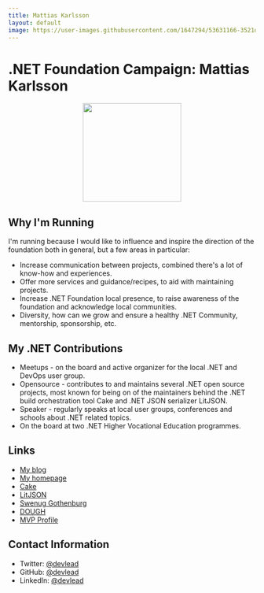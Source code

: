 ```yaml
---
title: Mattias Karlsson
layout: default
image: https://user-images.githubusercontent.com/1647294/53631166-3521db80-3c12-11e9-8946-01c0c4da2d61.png
---
```


# .NET Foundation Campaign: Mattias Karlsson

<div align="center">
<img width="200" height="200" src="https://user-images.githubusercontent.com/1647294/53631166-3521db80-3c12-11e9-8946-01c0c4da2d61.png" />
</div>

## Why I'm Running

I'm running because I would like to influence and inspire the direction of the foundation both in
general, but a few areas in particular:
* Increase communication between projects, combined there's a lot of know-how and experiences.
* Offer more services and guidance/recipes, to aid with maintaining projects.
* Increase .NET Foundation local presence, to raise awareness of the foundation and acknowledge local communities.
* Diversity, how can we grow and ensure a healthy .NET Community, mentorship, sponsorship, etc.


## My .NET Contributions

* Meetups - on the board and active organizer for the local .NET and DevOps user group.
* Opensource - contributes to and maintains several .NET open source projects, most known for being on of the maintainers behind the .NET build orchestration tool Cake and .NET JSON serializer LitJSON.
* Speaker - regularly speaks at local user groups, conferences and schools about .NET related topics.
* On the board at two .NET Higher Vocational Education programmes.



## Links
* [My blog](https://medium.com/@devlead)
* [My homepage](https://devlead.se)
* [Cake](https://cakebuild.net)
* [LitJSON](https://litjson.net/)
* [Swenug Gothenburg](https://www.meetup.com/Swenug-Goteborg/)
* [DOUGH](https://www.meetup.com/DOUGH-DevOps-Usergroup-Gothenburg/)
* [MVP Profile](https://mvp.microsoft.com/en-us/PublicProfile/5002677)

## Contact Information
* Twitter: [@devlead](https://twitter.com/devlead)
* GitHub: [@devlead](https://github.com/devlead)
* LinkedIn: [@devlead](https://www.linkedin.com/in/devlead)
